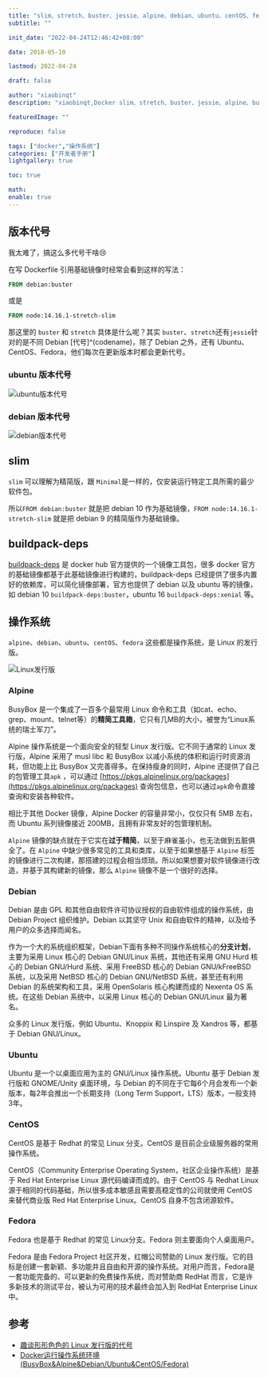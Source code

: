 ```yaml
---
title: "slim、stretch、buster、jessie、alpine、debian、ubuntu、centOS、fedora、buildpack-deps"
subtitle: ""

init_date: "2022-04-24T12:46:42+08:00"

date: 2018-05-10

lastmod: 2022-04-24

draft: false

author: "xiaobinqt"
description: "xiaobinqt,Docker slim、stretch、buster、jessie、alpine、busyBox、debian、Ubuntu、CentOS、Fedora、buildpack-deps"

featuredImage: ""

reproduce: false

tags: ["docker","操作系统"]
categories: ["开发者手册"]
lightgallery: true

toc: true

math:
enable: true
---
```


<!-- author： xiaobinqt -->
<!-- email： xiaobinqt@163.com -->
<!-- https://xiaobinqt.github.io -->
<!-- https://www.xiaobinqt.cn -->

## 版本代号

我太难了，搞这么多代号干啥:cry:

在写 Dockerfile 引用基础镜像时经常会看到这样的写法：

```dockerfile
FROM debian:buster
```

或是

```dockerfile
FROM node:14.16.1-stretch-slim
```

那这里的 `buster` 和 `stretch` 具体是什么呢？其实 `buster`、`stretch`还有`jessie`针对的是不同 Debian [代号]^(codename)，除了 Debian 之外，还有
Ubuntu、CentOS、Fedora，他们每次在更新版本时都会更新代号。

### ubuntu 版本代号

![ubuntu版本代号](https://cdn.xiaobinqt.cn/xiaobinqt.io/20220507/e902306343af4eb78a8b04396d2338e8.png 'ubuntu版本代号')

### debian 版本代号

![debian版本代号](https://cdn.xiaobinqt.cn/xiaobinqt.io/20220507/1d34964dde2344738f39c32182e35297.png 'debian版本代号')

## slim

`slim` 可以理解为精简版，跟 `Minimal`是一样的，仅安装运行特定工具所需的最少软件包。

所以`FROM debian:buster` 就是把 debian 10 作为基础镜像，`FROM node:14.16.1-stretch-slim` 就是把 debian 9 的精简版作为基础镜像。

## buildpack-deps

[buildpack-deps](https://hub.docker.com/_/buildpack-deps)  是 docker hub 官方提供的一个镜像工具包，很多 docker
官方的基础镜像都基于此基础镜像进行构建的，buildpack-deps 已经提供了很多内置好的依赖库，可以简化镜像部署，官方也提供了 debian 以及 ubuntu 等的镜像，如 debian
10 `buildpack-deps:buster`，ubuntu 16 `buildpack-deps:xenial` 等。

## 操作系统

`alpine`、`debian`、`ubuntu`、`centOS`、`fedora` 这些都是操作系统，是 Linux 的发行版。

![Linux发行版](https://cdn.xiaobinqt.cn/xiaobinqt.io/20220507/f18e321c61d749359df40c04029e8e5a.png?imageView2/0/q/75|watermark/2/text/eGlhb2JpbnF0/font/dmlqYXlh/fontsize/1000/fill/IzVDNUI1Qg==/dissolve/52/gravity/SouthEast/dx/15/dy/15 'Linux发行版')

### Alpine

BusyBox 是一个集成了一百多个最常用 Linux 命令和工具（如cat、echo、grep、mount、telnet等）的**精简工具箱**，它只有几MB的大小，被誉为“Linux系统的瑞士军刀”。

Alpine 操作系统是一个面向安全的轻型 Linux 发行版。它不同于通常的 Linux 发行版，Alpine 采用了 musl libc 和 BusyBox 以减小系统的体积和运行时资源消耗，但功能上比 BusyBox
又完善得多。在保持瘦身的同时，Alpine 还提供了自己的包管理工具`apk`
，可以通过 [https://pkgs.alpinelinux.org/packages](https://pkgs.alpinelinux.org/packages) 查询包信息，也可以通过`apk`命令直接查询和安装各种软件。

相比于其他 Docker 镜像，Alpine Docker 的容量非常小，仅仅只有 5MB 左右，而 Ubuntu 系列镜像接近 200MB，且拥有非常友好的包管理机制。

`Alpine` 镜像的缺点就在于它实在**过于精简**，以至于麻雀虽小，也无法做到五脏俱全了。在 `Alpine` 中缺少很多常见的工具和类库，以至于如果想基于 `Alpine`
标签的镜像进行二次构建，那搭建的过程会相当烦琐。所以如果想要对软件镜像进行改造，并基于其构建新的镜像，那么 `Alpine` 镜像不是一个很好的选择。

### Debian

Debian 是由 GPL 和其他自由软件许可协议授权的自由软件组成的操作系统，由 Debian Project 组织维护。Debian 以其坚守 Unix 和自由软件的精神，以及给予用户的众多选择而闻名。

作为一个大的系统组织框架，Debian下面有多种不同操作系统核心的**分支计划**，主要为采用 Linux 核心的 Debian GNU/Linux 系统，其他还有采用 GNU Hurd 核心的 Debian GNU/Hurd 系统、采用
FreeBSD 核心的 Debian GNU/kFreeBSD 系统，以及采用 NetBSD 核心的 Debian GNU/NetBSD 系统，甚至还有利用 Debian 的系统架构和工具，采用 OpenSolaris 核心构建而成的
Nexenta OS 系统。在这些 Debian 系统中，以采用 Linux 核心的 Debian GNU/Linux 最为著名。

众多的 Linux 发行版，例如 Ubuntu、Knoppix 和 Linspire 及 Xandros 等，都基于 Debian GNU/Linux。

### Ubuntu

Ubuntu 是一个以桌面应用为主的 GNU/Linux 操作系统。Ubuntu 基于 Debian 发行版和 GNOME/Unity 桌面环境，与 Debian 的不同在于它每6个月会发布一个新版本，每2年会推出一个长期支持（Long
Term Support，LTS）版本，一般支持3年。

### CentOS

CentOS 是基于 Redhat 的常见 Linux 分支。CentOS 是目前企业级服务器的常用操作系统。

CentOS（Community Enterprise Operating System，社区企业操作系统）是基于 Red Hat Enterprise Linux 源代码编译而成的。由于 CentOS 与 Redhat Linux
源于相同的代码基础，所以很多成本敏感且需要高稳定性的公司就使用 CentOS 来替代商业版 Red Hat Enterprise Linux。CentOS 自身不包含闭源软件。

### Fedora

Fedora 也是基于 Redhat 的常见 Linux分支。Fedora 则主要面向个人桌面用户。

Fedora 是由 Fedora Project 社区开发，红帽公司赞助的 Linux
发行版。它的目标是创建一套新颖、多功能并且自由和开源的操作系统。对用户而言，Fedora是一套功能完备的、可以更新的免费操作系统，而对赞助商 RedHat 而言，它是许多新技术的测试平台，被认为可用的技术最终会加入到 RedHat
Enterprise Linux 中。

## 参考

+ [趣谈形形色色的 Linux 发行版的代号](https://linux.cn/article-7893-1.html)
+ [Docker运行操作系统环境(BusyBox&Alpine&Debian/Ubuntu&CentOS/Fedora)](https://www.cnblogs.com/lovezbs/p/14058250.html)